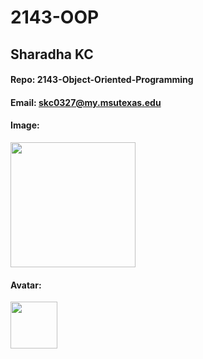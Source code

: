 # 2143-OOP
## Sharadha KC

#### Repo: 2143-Object-Oriented-Programming
#### Email: skc0327@my.msutexas.edu

#### Image:

<img src="https://thumbs2.imgbox.com/44/94/5Z5TN5be_t.jpeg" width="200">


#### Avatar:

<img src="https://thumbs2.imgbox.com/e4/a5/owiAhg1i_t.jpeg" width="75">
